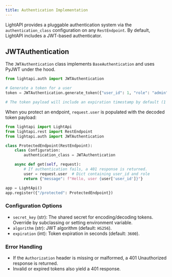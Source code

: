 ```yaml
---
title: Authentication Implementation
---
```


LightAPI provides a pluggable authentication system via the `authentication_class` configuration on any `RestEndpoint`. By default, LightAPI includes a JWT-based authenticator.

## JWTAuthentication

The `JWTAuthentication` class implements `BaseAuthentication` and uses PyJWT under the hood.

```python
from lightapi.auth import JWTAuthentication

# Generate a token for a user
token = JWTAuthentication.generate_token({"user_id": 1, "role": "admin"})

# The token payload will include an expiration timestamp by default (1 hour).
```

When you protect an endpoint, `request.user` is populated with the decoded token payload:

```python
from lightapi import LightApi
from lightapi.rest import RestEndpoint
from lightapi.auth import JWTAuthentication

class ProtectedEndpoint(RestEndpoint):
    class Configuration:
        authentication_class = JWTAuthentication

    async def get(self, request):
        # If authentication fails, a 401 response is returned.
        user = request.user  # Dict containing user_id and role
        return {"message": f"Hello, user {user['user_id']}"}

app = LightApi()
app.register({"/protected": ProtectedEndpoint})
```

### Configuration Options

- `secret_key` (str): The shared secret for encoding/decoding tokens. Override by subclassing or setting environment variable.
- `algorithm` (str): JWT algorithm (default: `HS256`).
- `expiration` (int): Token expiration in seconds (default: `3600`).

### Error Handling

- If the `Authorization` header is missing or malformed, a 401 Unauthorized response is returned.
- Invalid or expired tokens also yield a 401 response.
